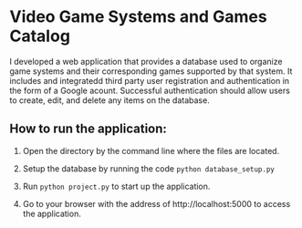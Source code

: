 # Video Game Systems and Games Catalog
I developed a web application that provides a database used to organize game systems and their corresponding games supported by that system. It includes and integratedd third party user registration and authentication in the form of a Google acount. Successful authentication should allow users to create, edit, and delete any items on the database.

## How to run the application:

1. Open the directory by the command line where the files are located.

2. Setup the database by running the code `python database_setup.py`

3. Run `python project.py` to start up the application.

4. Go to your browser with the address of http://localhost:5000 to access the application.